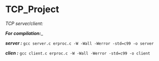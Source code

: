 # TCP_Project
*TCP server/client:*

__*For compilation:*___ 


___server :___ ```gcc server.c erproc.c -W -Wall -Werror -std=c99 -o server```

___clien :___ ```gcc client.c erproc.c -W -Wall -Werror -std=c99 -o client```
